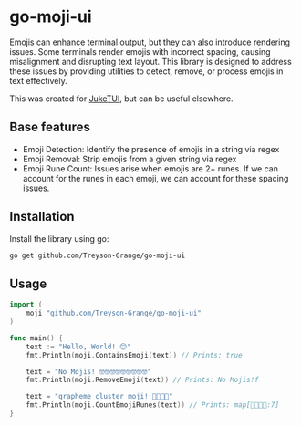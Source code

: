 # go-moji-ui

Emojis can enhance terminal output, but they can also introduce rendering issues. Some terminals render emojis with incorrect spacing, causing misalignment and disrupting text layout. This library is designed to address these issues by providing utilities to detect, remove, or process emojis in text effectively.

This was created for [JukeTUI](https://github.com/Treyson-Grange/JukeTUI), but can be useful elsewhere.

## Base features

-   Emoji Detection: Identify the presence of emojis in a string via regex
-   Emoji Removal: Strip emojis from a given string via regex
-   Emoji Rune Count: Issues arise when emojis are 2+ runes. If we can account for the runes in each emoji, we can account for these spacing issues.

## Installation

Install the library using go:

```bash
go get github.com/Treyson-Grange/go-moji-ui
```

## Usage

```go
import (
    moji "github.com/Treyson-Grange/go-moji-ui"
)

func main() {
    text := "Hello, World! 😊"
    fmt.Println(moji.ContainsEmoji(text)) // Prints: true

    text = "No Mojis! 🤓🤓🤓🤓🤓🤓🤓🤓🤓"
    fmt.Println(moji.RemoveEmoji(text)) // Prints: No Mojis!f

    text = "grapheme cluster moji! 👨‍👩‍👧‍👦"
    fmt.Println(moji.CountEmojiRunes(text)) // Prints: map[👨‍👩‍👧‍👦:7]
}
```
